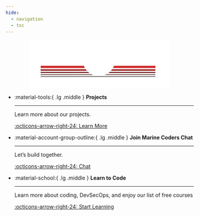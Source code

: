 ```yaml
---
hide:
  - navigation
  - toc
---
```


<p style="text-align: center;"><img style="width: 75%" alt="Marine Coders logo" class="align-center" src="/assets/marinecoders.png">  </p>

<div class="grid cards" markdown>

-   :material-tools:{ .lg .middle } __Projects__

    ---

    Learn more about our projects.

    [:octicons-arrow-right-24: Learn More](/projects)

-   :material-account-group-outline:{ .lg .middle } __Join Marine Coders Chat__

    ---

    Let’s build together.

    [:octicons-arrow-right-24: Chat](/chat)

-   :material-school:{ .lg .middle } __Learn to Code__

    ---

    Learn more about coding, DevSecOps, and enjoy our list of free courses

    [:octicons-arrow-right-24: Start Learning](/learn)

</div>